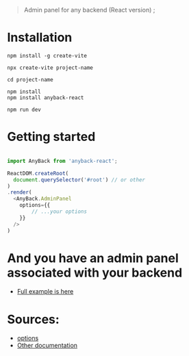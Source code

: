 > Admin panel for any backend (React version) ;

# Installation
```shell
npm install -g create-vite

npx create-vite project-name

cd project-name

npm install
npm install anyback-react

npm run dev

```

# Getting started
```javascript

import AnyBack from 'anyback-react';

ReactDOM.createRoot(
  document.querySelector('#root') // or other
)
.render(
  <AnyBack.AdminPanel
    options={{
        // ...your options
    }}
  />
)
```

# And you have an admin panel associated with your backend
- [Full example is here](https://github.com/dencelman1/anyback-react/wiki/options)

# Sources:
- [options](https://github.com/dencelman1/anyback-react/wiki/options)
- [Other documentation](https://github.com/dencelman1/anyback-react/wiki)
